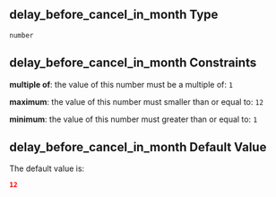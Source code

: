 ## delay\_before\_cancel\_in\_month Type

`number`

## delay\_before\_cancel\_in\_month Constraints

**multiple of**: the value of this number must be a multiple of: `1`

**maximum**: the value of this number must smaller than or equal to: `12`

**minimum**: the value of this number must greater than or equal to: `1`

## delay\_before\_cancel\_in\_month Default Value

The default value is:

```json
12
```
